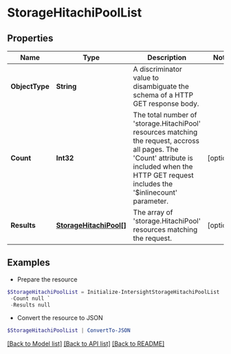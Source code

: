 # StorageHitachiPoolList
## Properties

Name | Type | Description | Notes
------------ | ------------- | ------------- | -------------
**ObjectType** | **String** | A discriminator value to disambiguate the schema of a HTTP GET response body. | 
**Count** | **Int32** | The total number of &#39;storage.HitachiPool&#39; resources matching the request, accross all pages. The &#39;Count&#39; attribute is included when the HTTP GET request includes the &#39;$inlinecount&#39; parameter. | [optional] 
**Results** | [**StorageHitachiPool[]**](StorageHitachiPool.md) | The array of &#39;storage.HitachiPool&#39; resources matching the request. | [optional] 

## Examples

- Prepare the resource
```powershell
$StorageHitachiPoolList = Initialize-IntersightStorageHitachiPoolList  -ObjectType null `
 -Count null `
 -Results null
```

- Convert the resource to JSON
```powershell
$StorageHitachiPoolList | ConvertTo-JSON
```

[[Back to Model list]](../README.md#documentation-for-models) [[Back to API list]](../README.md#documentation-for-api-endpoints) [[Back to README]](../README.md)

